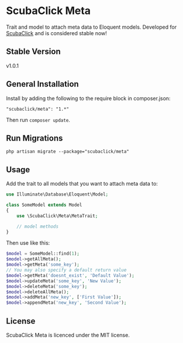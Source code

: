 ScubaClick Meta
===============

Trait and model to attach meta data to Eloquent models.
Developed for [ScubaClick](http://scubaclick.com) and is considered stable now!

Stable Version
--------------
v1.0.1

General Installation
--------------------

Install by adding the following to the require block in composer.json:
```
"scubaclick/meta": "1.*"
```

Then run `composer update`.

Run Migrations
--------------

```
php artisan migrate --package="scubaclick/meta"
```

Usage
-----

Add the trait to all models that you want to attach meta data to:

```php
use Illuminate\Database\Eloquent\Model;

class SomeModel extends Model
{
    use \ScubaClick\Meta\MetaTrait;

    // model methods
}
```

Then use like this:

```php
$model = SomeModel::find(1);
$model->getAllMeta();
$model->getMeta('some_key');
// You may also specify a default return value
$model->getMeta('doesnt_exist', 'Default Value');
$model->updateMeta('some_key', 'New Value');
$model->deleteMeta('some_key');
$model->deleteAllMeta();
$model->addMeta('new_key', ['First Value']);
$model->appendMeta('new_key', 'Second Value');
```

License
-------

ScubaClick Meta is licenced under the MIT license.
